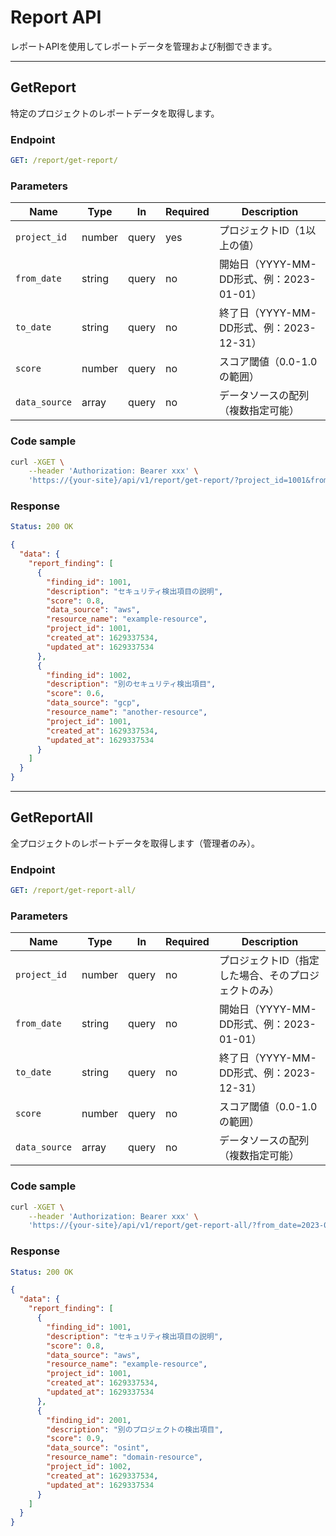 # Report API

レポートAPIを使用してレポートデータを管理および制御できます。

---

## GetReport

特定のプロジェクトのレポートデータを取得します。

### Endpoint

```yaml
GET: /report/get-report/
```

### Parameters

| Name           | Type   | In    | Required | Description |
| -------------- | ------ | ----- | -------- | ----------- |
| `project_id` | number | query | yes | プロジェクトID（1以上の値） |
| `from_date` | string | query | no | 開始日（YYYY-MM-DD形式、例：2023-01-01） |
| `to_date` | string | query | no | 終了日（YYYY-MM-DD形式、例：2023-12-31） |
| `score` | number | query | no | スコア閾値（0.0-1.0の範囲） |
| `data_source` | array | query | no | データソースの配列（複数指定可能） |

### Code sample

```bash
curl -XGET \
    --header 'Authorization: Bearer xxx' \
    'https://{your-site}/api/v1/report/get-report/?project_id=1001&from_date=2023-01-01&to_date=2023-12-31&score=0.5&data_source=aws&data_source=gcp'
```

### Response

```yaml
Status: 200 OK
```

```json
{
  "data": {
    "report_finding": [
      {
        "finding_id": 1001,
        "description": "セキュリティ検出項目の説明",
        "score": 0.8,
        "data_source": "aws",
        "resource_name": "example-resource",
        "project_id": 1001,
        "created_at": 1629337534,
        "updated_at": 1629337534
      },
      {
        "finding_id": 1002,
        "description": "別のセキュリティ検出項目",
        "score": 0.6,
        "data_source": "gcp",
        "resource_name": "another-resource",
        "project_id": 1001,
        "created_at": 1629337534,
        "updated_at": 1629337534
      }
    ]
  }
}
```

---

## GetReportAll

全プロジェクトのレポートデータを取得します（管理者のみ）。

### Endpoint

```yaml
GET: /report/get-report-all/
```

### Parameters

| Name           | Type   | In    | Required | Description |
| -------------- | ------ | ----- | -------- | ----------- |
| `project_id` | number | query | no | プロジェクトID（指定した場合、そのプロジェクトのみ） |
| `from_date` | string | query | no | 開始日（YYYY-MM-DD形式、例：2023-01-01） |
| `to_date` | string | query | no | 終了日（YYYY-MM-DD形式、例：2023-12-31） |
| `score` | number | query | no | スコア閾値（0.0-1.0の範囲） |
| `data_source` | array | query | no | データソースの配列（複数指定可能） |

### Code sample

```bash
curl -XGET \
    --header 'Authorization: Bearer xxx' \
    'https://{your-site}/api/v1/report/get-report-all/?from_date=2023-01-01&to_date=2023-12-31&score=0.7&data_source=aws&data_source=osint'
```

### Response

```yaml
Status: 200 OK
```

```json
{
  "data": {
    "report_finding": [
      {
        "finding_id": 1001,
        "description": "セキュリティ検出項目の説明",
        "score": 0.8,
        "data_source": "aws",
        "resource_name": "example-resource",
        "project_id": 1001,
        "created_at": 1629337534,
        "updated_at": 1629337534
      },
      {
        "finding_id": 2001,
        "description": "別のプロジェクトの検出項目",
        "score": 0.9,
        "data_source": "osint",
        "resource_name": "domain-resource",
        "project_id": 1002,
        "created_at": 1629337534,
        "updated_at": 1629337534
      }
    ]
  }
}
```
